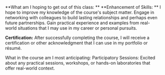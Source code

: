 **What am I hoping to get out of this class: **
**Enhancement of Skills: **
I hope to improve my knowledge of the course's subject matter. Engage in networking with colleagues to build lasting relationships and perhaps even future partnerships. 
Gain practical experience and examples from real-world situations that I may use in my career or personal pursuits.

**Certification:** 
After successfully completing the course, I will receive a certification or other acknowledgment that I can use in my portfolio or résumé.

What in the course am I most anticipating:
Participatory Sessions: Excited about any practical sessions, workshops, or hands-on laboratories that offer real-world context.
